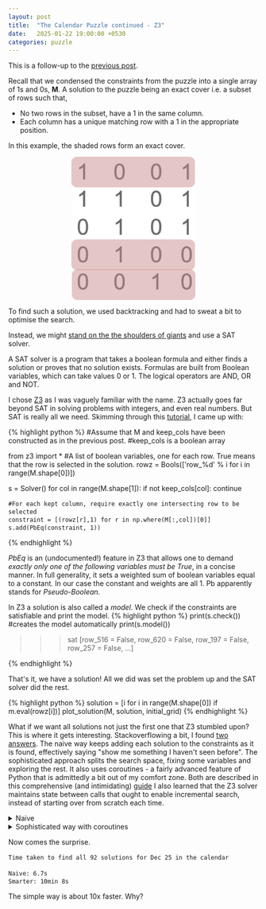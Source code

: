 ```yaml
---
layout: post
title:  "The Calendar Puzzle continued - Z3"
date:   2025-01-22 19:00:00 +0530
categories: puzzle
---
```


This is a follow-up to the [previous post](https://metterklume.github.io/2024/12/24/calendar-puzzle.html). 

Recall that we condensed the constraints from the puzzle into a single array of 1s and 0s, **M**. A solution to the puzzle being an exact cover i.e. a subset of rows such that,
- No two rows in the subset, have a 1 in the same column.
- Each column has a unique matching row with a 1 in the appropriate position.

In this example, the shaded rows form an exact cover.

<img src="/assets/images/exact-cover-table.png" alt="Exact cover" width="250" style="display: block; margin: 0 auto;">

To find such a solution, we used backtracking and had to sweat a bit to optimise the search.

Instead, we might [stand on the the shoulders of giants](https://en.wikipedia.org/wiki/Standing_on_the_shoulders_of_giants) and use a SAT solver. 

A SAT solver is a program that takes a boolean formula and either finds a solution or proves that no solution exists. 
Formulas are built from Boolean variables, which can take values 0 or 1. The logical operators are AND, OR and NOT. 

I chose [Z3](https://github.com/Z3Prover/z3) as I was vaguely familiar with the name. Z3 actually goes far beyond SAT in solving problems with integers, and even real numbers. But SAT is really all we need. 
Skimming through this [tutorial](https://gitlab.caltech.edu/cs11puzzles-21wi/documents/-/blob/master/notes/z3py-intro-cont/z3py-intro-cont.md), I came up with:

{% highlight python %}
#Assume that M and keep_cols have been constructed as in the previous post.
#keep_cols is a boolean array 

from z3 import *
#A list of boolean variables, one for each row. True means that the row is selected in the solution.
rowz = Bools(['row_%d' % i for i in range(M.shape[0])])

s = Solver()
for col in range(M.shape[1]):
    if not keep_cols[col]:
        continue

    #For each kept column, require exactly one intersecting row to be selected
    constraint = [(rowz[r],1) for r in np.where(M[:,col])[0]]
    s.add(PbEq(constraint, 1))

{% endhighlight %}

*PbEq* is an (undocumented!) feature in Z3 that allows one to demand *exactly only one of the following variables must be True*, in a concise manner. In full generality, it sets a weighted sum of boolean variables equal to a constant. In our case the constant and weights are all 1. Pb apparently stands for *Pseudo-Boolean*.

In Z3 a solution is also called a *model*. We check if the constraints are satisfiable and print the model.
{% highlight python %}
print(s.check()) #creates the model automatically
print(s.model())

>>>sat
>>>[row_516 = False,
    row_620 = False,
    row_197 = False,
    row_257 = False,
    ...]

{% endhighlight %}

That's it, we have a solution! All we did was set the problem up and the SAT solver did the rest.

{% highlight python %}
solution = [i for i in range(M.shape[0]) if m.eval(rowz[i])]
plot_solution(M, solution, initial_grid)
{% endhighlight %}

What if we want all solutions not just the first one that Z3 stumbled upon? This is where it gets interesting.
Stackoverflowing a bit, I found [two answers](https://stackoverflow.com/questions/11867611/z3py-checking-all-solutions-for-equation). The naive way keeps adding each solution to the constraints as it is found, 
effectively saying "show me something I haven't seen before". The sophisticated approach splits the search space, fixing 
some variables and exploring the rest. It also uses coroutines - a fairly advanced feature of Python that is admittedly a bit out of my comfort zone. Both are described in this comprehensive (and intimidating)
[guide](https://theory.stanford.edu/%7Enikolaj/programmingz3.html#sec-blocking-evaluations) 
I also learned that the Z3 solver maintains state between calls that ought to enable incremental search, instead of starting over from scratch each time. 
        
<details>
<summary>Naive</summary>
{% highlight python %}
def block_model(s, terms):
    """
    Add a constraint that blocks the current model (solution). 
    The next call to check() will return a different solution.
    """
    m = s.model()
    s.add(Or([t != m.eval(t, model_completion=True) for t in terms]))

def all_solutions(s, terms):
    while sat == s.check():
        m = s.model()
        sol = [i for i in range(M.shape[0]) if m.eval(rowz[i])]
        print(sol)
        block_model(s, terms)

{% endhighlight %}
</details>

<details>
<summary>Sophisticated way with coroutines</summary>
{% highlight python %}
def all_smt(s, initial_terms):
    def block_term(s, m, t):
        s.add(t != m.eval(t, model_completion=True))
    def fix_term(s, m, t):
        s.add(t == m.eval(t, model_completion=True))
    def all_smt_rec(terms):
        if sat == s.check():
           m = s.model()
           yield m
           for i in range(len(terms)):
               s.push()
               block_term(s, m, terms[i])
               for j in range(i):
                   fix_term(s, m, terms[j])
               yield from all_smt_rec(terms[i:])
               s.pop()   
    yield from all_smt_rec(list(initial_terms))


ss = all_smt(s,rowz)
m = next(ss, None)
while m:
    sol = [i for i in range(M.shape[0]) if m.eval(rowz[i])]
    print(sol)
    m = next(ss, None)
{% endhighlight %}
</details>

Now comes the surprise.
```
Time taken to find all 92 solutions for Dec 25 in the calendar

Naive: 6.7s
Smarter: 10min 8s
```

The simple way is about 10x faster. Why?
